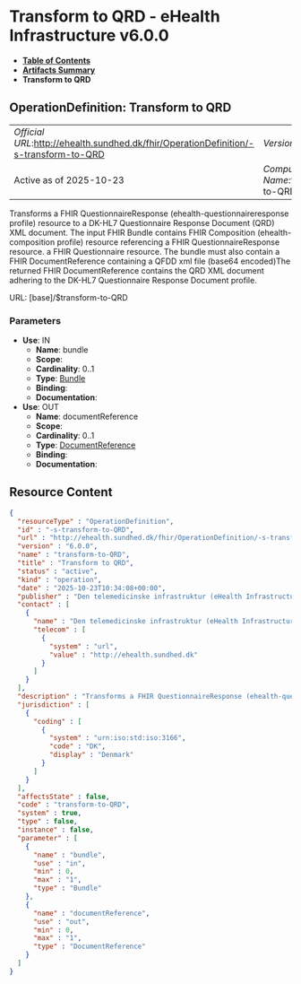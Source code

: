 # Transform to QRD - eHealth Infrastructure v6.0.0

* [**Table of Contents**](toc.md)
* [**Artifacts Summary**](artifacts.md)
* **Transform to QRD**

## OperationDefinition: Transform to QRD 

| | |
| :--- | :--- |
| *Official URL*:http://ehealth.sundhed.dk/fhir/OperationDefinition/-s-transform-to-QRD | *Version*:6.0.0 |
| Active as of 2025-10-23 | *Computable Name*:transform-to-QRD |

 
Transforms a FHIR QuestionnaireResponse (ehealth-questionnaireresponse profile) resource to a DK-HL7 Questionnaire Response Document (QRD) XML document. The input FHIR Bundle contains FHIR Composition (ehealth-composition profile) resource referencing a FHIR QuestionnaireResponse resource. a FHIR Questionnaire resource. The bundle must also contain a FHIR DocumentReference containing a QFDD xml file (base64 encoded)The returned FHIR DocumentReference contains the QRD XML document adhering to the DK-HL7 Questionnaire Response Document profile. 

URL: [base]/$transform-to-QRD

### Parameters

* **Use**: IN
  * **Name**: bundle
  * **Scope**: 
  * **Cardinality**: 0..1
  * **Type**: [Bundle](http://hl7.org/fhir/R4/bundle.html)
  * **Binding**: 
  * **Documentation**: 
* **Use**: OUT
  * **Name**: documentReference
  * **Scope**: 
  * **Cardinality**: 0..1
  * **Type**: [DocumentReference](http://hl7.org/fhir/R4/documentreference.html)
  * **Binding**: 
  * **Documentation**: 



## Resource Content

```json
{
  "resourceType" : "OperationDefinition",
  "id" : "-s-transform-to-QRD",
  "url" : "http://ehealth.sundhed.dk/fhir/OperationDefinition/-s-transform-to-QRD",
  "version" : "6.0.0",
  "name" : "transform-to-QRD",
  "title" : "Transform to QRD",
  "status" : "active",
  "kind" : "operation",
  "date" : "2025-10-23T10:34:08+00:00",
  "publisher" : "Den telemedicinske infrastruktur (eHealth Infrastructure)",
  "contact" : [
    {
      "name" : "Den telemedicinske infrastruktur (eHealth Infrastructure)",
      "telecom" : [
        {
          "system" : "url",
          "value" : "http://ehealth.sundhed.dk"
        }
      ]
    }
  ],
  "description" : "Transforms a FHIR QuestionnaireResponse (ehealth-questionnaireresponse profile) resource to a DK-HL7 Questionnaire Response Document (QRD) XML document. The input FHIR Bundle contains FHIR Composition (ehealth-composition profile) resource referencing a FHIR QuestionnaireResponse resource. a FHIR Questionnaire resource. The bundle must also contain a FHIR DocumentReference containing a QFDD xml file (base64 encoded)The returned FHIR DocumentReference contains the QRD XML document adhering to the DK-HL7 Questionnaire Response Document profile.",
  "jurisdiction" : [
    {
      "coding" : [
        {
          "system" : "urn:iso:std:iso:3166",
          "code" : "DK",
          "display" : "Denmark"
        }
      ]
    }
  ],
  "affectsState" : false,
  "code" : "transform-to-QRD",
  "system" : true,
  "type" : false,
  "instance" : false,
  "parameter" : [
    {
      "name" : "bundle",
      "use" : "in",
      "min" : 0,
      "max" : "1",
      "type" : "Bundle"
    },
    {
      "name" : "documentReference",
      "use" : "out",
      "min" : 0,
      "max" : "1",
      "type" : "DocumentReference"
    }
  ]
}

```
